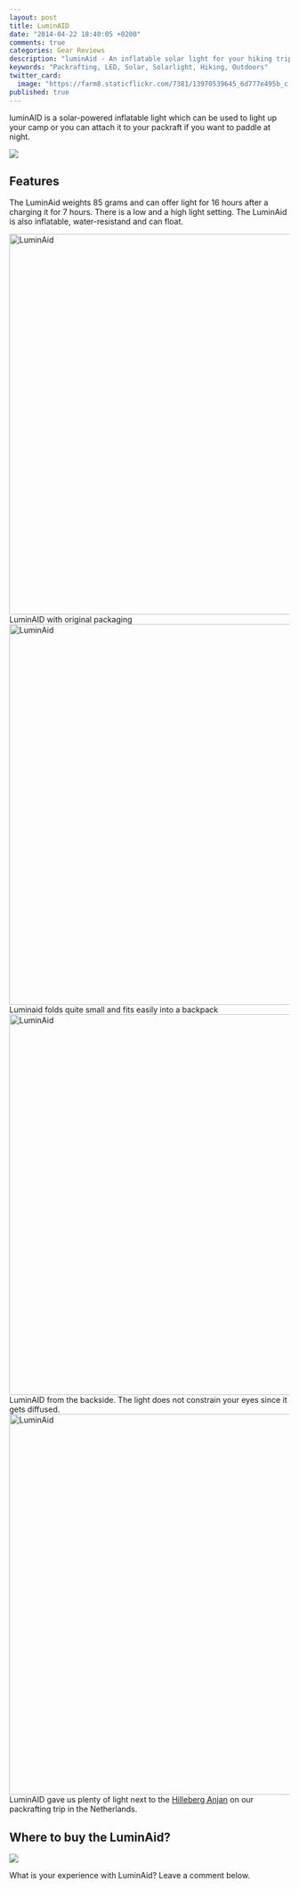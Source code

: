 ```yaml
---
layout: post
title: LuminAID
date: "2014-04-22 18:40:05 +0200"
comments: true
categories: Gear Reviews
description: "luminAid - An inflatable solar light for your hiking trip"
keywords: "Packrafting, LED, Solar, Solarlight, Hiking, Outdoors"
twitter_card: 
  image: "https://farm8.staticflickr.com/7381/13970539645_6d777e495b_c.jpg"
published: true
---
```


luminAID is a solar-powered inflatable light which can be used to light up your camp or you can attach it to your packraft if you want to paddle at night.

<img src="https://farm8.staticflickr.com/7381/13970539645_6d777e495b_c.jpg">

## Features
The LuminAid weights 85 grams and can offer light for 16 hours after a charging it for 7 hours. There is a low and a high light setting. The LuminAid is also inflatable, water-resistand and can float.

<a href="https://www.flickr.com/photos/90204224@N07/13970959474/" ><img src="https://farm8.staticflickr.com/7404/13970959474_974b5ff688_b.jpg" width="1024" height="683" alt="LuminAid" ></a>
LuminAID with original packaging
<a href="https://www.flickr.com/photos/90204224@N07/13967345072/" ><img src="https://farm8.staticflickr.com/7253/13967345072_66597c9f5b_b.jpg" width="1024" height="683" alt="LuminAid" ></a>
Luminaid folds quite small and fits easily into a backpack
<a href="https://www.flickr.com/photos/90204224@N07/13967348421/" ><img src="https://farm8.staticflickr.com/7084/13967348421_1a012e2dae_b.jpg" width="1024" height="683" alt="LuminAid" ></a>
LuminAID from the backside. The light does not constrain your eyes since it gets diffused.
<a href="https://www.flickr.com/photos/90204224@N07/13967324991/" ><img src="https://farm8.staticflickr.com/7082/13967324991_210e4a8fab_b.jpg" width="1024" height="683" alt="LuminAid"></a>
LuminAID gave us plenty of light next to the <a href="http://hikeventures.com/gear-review-hilleberg-anjan-for-the-summer/" target="_blank">Hilleberg Anjan</a> on our packrafting trip in the Netherlands.

## Where to buy the LuminAid?
<script type="text/javascript" src="http://www.avantlink.com/api.php?module=ProductSearch&affiliate_id=125311&website_id=150351&merchant_ids&search_results_sort_order=Retail+Price|asc&output=js&search_results_count=1&search_results_layout=list&search_results_fields=|Merchant+Name|Product+Name|Retail+Price&search_term=Luminaid"></script>

<a rel="nofollow" href="http://www.amazon.com/gp/product/B00TF7LZ3K/ref=as_li_tl?ie=UTF8&camp=1789&creative=9325&creativeASIN=B00TF7LZ3K&linkCode=as2&tag=hikeve-20&linkId=2GAL7FB7F55N2U6G"><img border="0" src="http://ws-na.amazon-adsystem.com/widgets/q?_encoding=UTF8&ASIN=B00TF7LZ3K&Format=_SL250_&ID=AsinImage&MarketPlace=US&ServiceVersion=20070822&WS=1&tag=hikeve-20" ></a><img src="http://ir-na.amazon-adsystem.com/e/ir?t=hikeve-20&l=as2&o=1&a=B00TF7LZ3K" width="1" height="1" border="0" alt="" style="border:none !important; margin:0px !important;" />

What is your experience with LuminAid? Leave a comment below.
